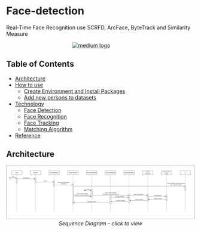 # Face-detection
Real-Time Face Recognition use SCRFD, ArcFace, ByteTrack and Similarity Measure

<div align = "center">
  <a href="https://medium.com/@jykroo/face-detection-tracking-and-recognition-system-using-scrfd-bytetracker-and-arcface-06f64bcb2458" target="_blank" rel="noopener noreferrer" style="margin-right: 50px;">
    <img src="https://img.shields.io/static/v1?message=Refer%20Medium%20page&logo=M&label=&color=12100E&logoColor=white&labelColor=&style=for-the-badge" height="40" alt="medium logo" style="vertical-align: top;" />
  </a>
</div>

## Table of Contents

- [Architecture](#architecture)
- [How to use](#how-to-use)
  - [Create Environment and Install Packages](#create-environment-and-install-packages)
  - [Add new persons to datasets](#add-new-persons-to-datasets)
- [Technology](#technology)
  - [Face Detection](#face-detection)
  - [Face Recognition](#face-recognition)
  - [Face Tracking](#face-tracking)
  - [Matching Algorithm](#matching-algorithm)
- [Reference](#reference)

## Architecture

   <p align="center">
   <img src="./assets/sequence-diagram.png" alt="Sequence Diagram" />
   <br>
   <em>Sequence Diagram - click to view</em>
   </p>
